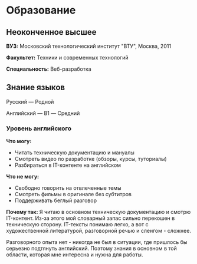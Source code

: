 # Образование

## Неоконченное высшее

**ВУЗ:** Московский технологический институт "ВТУ", Москва, 2011

**Факультет:** Техники и современных технологий

**Специальность:** Веб-разработка


## Знание языков

Русский — Родной

Английский — B1 — Средний


### Уровень английского

**Что могу:**
- Читать техническую документацию и мануалы
- Смотреть видео по разработке (обзоры, курсы, туториалы)
- Разбираться в IT-контенте на английском

**Что не могу:**
- Свободно говорить на отвлеченные темы
- Смотреть фильмы в оригинале без субтитров
- Поддерживать беглый разговор

**Почему так:**
Я читаю в основном техническую документацию и смотрю IT-контент. Из-за этого мой словарный запас сильно перекошен в техническую сторону. IT-тексты понимаю легко, а вот с художественной литературой, разговорной речью и сленгом - сложнее.

Разговорного опыта нет - никогда не был в ситуации, где пришлось бы серьезно подтянуть английский. Поэтому знания в основном в той области, которая мне интересна и нужна для работы. 
